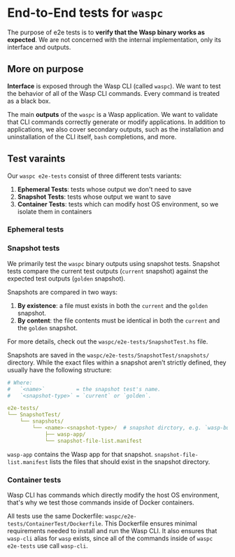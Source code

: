 # End-to-End tests for `waspc`

The purpose of e2e tests is to **verify that the Wasp binary works as expected**.
We are not concerned with the internal implementation, only its interface and outputs.

## More on purpose

**Interface** is exposed through the Wasp CLI (called `waspc`).
We want to test the behavior of all of the Wasp CLI commands.
Every command is treated as a black box.

The main **outputs** of the `waspc` is a Wasp application.
We want to validate that CLI commands correctly generate or modify applications.
In addition to applications, we also cover secondary outputs, such as the installation and uninstallation of the CLI itself, `bash` completions, and more.

## Test varaints

Our `waspc e2e-tests` consist of three different tests variants:

1. **Ephemeral Tests**: tests whose output we don't need to save
2. **Snapshot Tests**: tests whose output we want to save
3. **Container Tests**: tests which can modify host OS environment, so we isolate them in containers

### Ephemeral tests



### Snapshot tests

We primarily test the `waspc` binary outputs using snapshot tests.
Snapshot tests compare the current test outputs (`current` snapshot) against the expected test outputs (`golden` snapshot).

Snapshots are compared in two ways:

1. **By existence**: a file must exists in both the `current` and the `golden` snapshot.
2. **By content**: the file contents must be identical in both the `current` and the `golden` snapshot.

For more details, check out the `waspc/e2e-tests/SnapshotTest.hs` file.

Snapshots are saved in the `waspc/e2e-tests/SnapshotTest/snapshots/` directory.
While the exact files within a snapshot aren’t strictly defined, they usually have the following structure:

```yaml
# Where:
#   `<name>`          = the snapshot test's name.
#   `<snapshot-type>` = `current` or `golden`.

e2e-tests/
└── SnapshotTest/
    └── snapshots/
        └── <name>-<snapshot-type>/  # snapshot dirctory, e.g. `wasp-build-current`, `wasp-build-golden`
            ├── wasp-app/
            └── snapshot-file-list.manifest
```

`wasp-app` contains the Wasp app for that snapshot.
`snapshot-file-list.manifest` lists the files that should exist in the snapshot directory.

### Container tests

Wasp CLI has commands which directly modify the host OS environment, that's why we test those commands inside of Docker containers.

All tests use the same Dockerfile: `waspc/e2e-tests/ContainerTest/Dockerfile`.
This Dockerfile ensures minimal requirements needed to install and run the Wasp CLI.
It also ensures that `wasp-cli` alias for `wasp` exists, since all of the commands inside of `waspc e2e-tests` use call `wasp-cli`.
